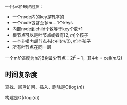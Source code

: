     一个$m$阶B树的性质：
- 一个node内的key是有序的
- 一个node包含至多$m-1$个keys
- 内部node到child个数等于key个数+1
- 根节点可以是叶节点或者有$\left[ 2, m \right]$个孩子
- 一个非根内部节点有$\left[ \mathrm{ceil}(m/2), m \right]$个孩子
- 所有叶节点在同一层

一个m阶高度为h的B树最少节点：$2t^h-1$，其中$h=\mathrm{ceil}(m/2)$

## 时间复杂度

查找、顺序访问、插入、删除是$\mathrm{O}(\log(n))$

构建是$\mathrm{O}(n\log(n))$